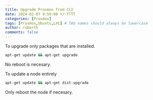 ```yaml
---
title: Upgrade Proxmox from CLI
date: 2024-02-07 9:59:00 +/-TTTT
categories: [Proxmox]
tags: [Proxmox,Ubuntu,LXC] # TAG names should always be lowercase
author: roberth
comments: false
---
```


To upgrade only packages that are installed.

```sh
apt-get update && apt-get upgrade
```

No reboot is necesary.

To update a node entirely

```sh
apt-get update && apt-get dist-upgrade
```

Only reboot the node if necesary.